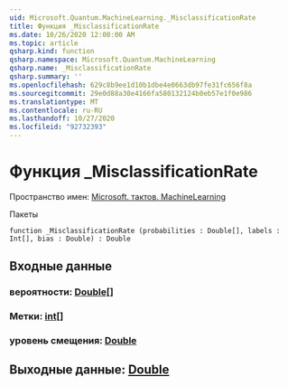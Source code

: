 ```yaml
---
uid: Microsoft.Quantum.MachineLearning._MisclassificationRate
title: Функция _MisclassificationRate
ms.date: 10/26/2020 12:00:00 AM
ms.topic: article
qsharp.kind: function
qsharp.namespace: Microsoft.Quantum.MachineLearning
qsharp.name: _MisclassificationRate
qsharp.summary: ''
ms.openlocfilehash: 629c8b9ee1d10b1dbe4e0663db97fe31fc656f8a
ms.sourcegitcommit: 29e0d88a30e4166fa580132124b0eb57e1f0e986
ms.translationtype: MT
ms.contentlocale: ru-RU
ms.lasthandoff: 10/27/2020
ms.locfileid: "92732393"
---
```

# <a name="_misclassificationrate-function"></a>Функция _MisclassificationRate

Пространство имен: [Microsoft. тактов. MachineLearning](xref:Microsoft.Quantum.MachineLearning)

Пакеты [](https://nuget.org/packages/)




```qsharp
function _MisclassificationRate (probabilities : Double[], labels : Int[], bias : Double) : Double
```


## <a name="input"></a>Входные данные

### <a name="probabilities--double"></a>вероятности: [Double](xref:microsoft.quantum.lang-ref.double)[]




### <a name="labels--int"></a>Метки: [int](xref:microsoft.quantum.lang-ref.int)[]




### <a name="bias--double"></a>уровень смещения: [Double](xref:microsoft.quantum.lang-ref.double)





## <a name="output--double"></a>Выходные данные: [Double](xref:microsoft.quantum.lang-ref.double)

